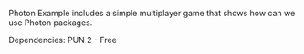 Photon Example includes a simple multiplayer game that shows how can we use Photon packages.

Dependencies: PUN 2 - Free